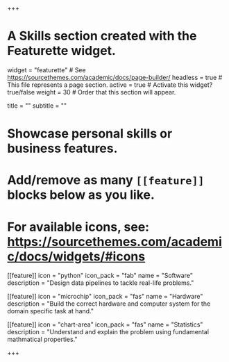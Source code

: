 +++
# A Skills section created with the Featurette widget.
widget = "featurette"  # See https://sourcethemes.com/academic/docs/page-builder/
headless = true  # This file represents a page section.
active = true  # Activate this widget? true/false
weight = 30  # Order that this section will appear.

title = ""
subtitle = ""

# Showcase personal skills or business features.
# 
# Add/remove as many `[[feature]]` blocks below as you like.
# 
# For available icons, see: https://sourcethemes.com/academic/docs/widgets/#icons

[[feature]]
  icon = "python"
  icon_pack = "fab"
  name = "Software"
  description = "Design data pipelines to tackle real-life problems."
  
[[feature]]
  icon = "microchip"
  icon_pack = "fas"
  name = "Hardware"
  description = "Build the correct hardware and computer system for the domain specific task at hand."
  
[[feature]]
  icon = "chart-area"
  icon_pack = "fas"
  name = "Statistics"
  description = "Understand and explain the problem using fundamental mathmatical properties."

+++
